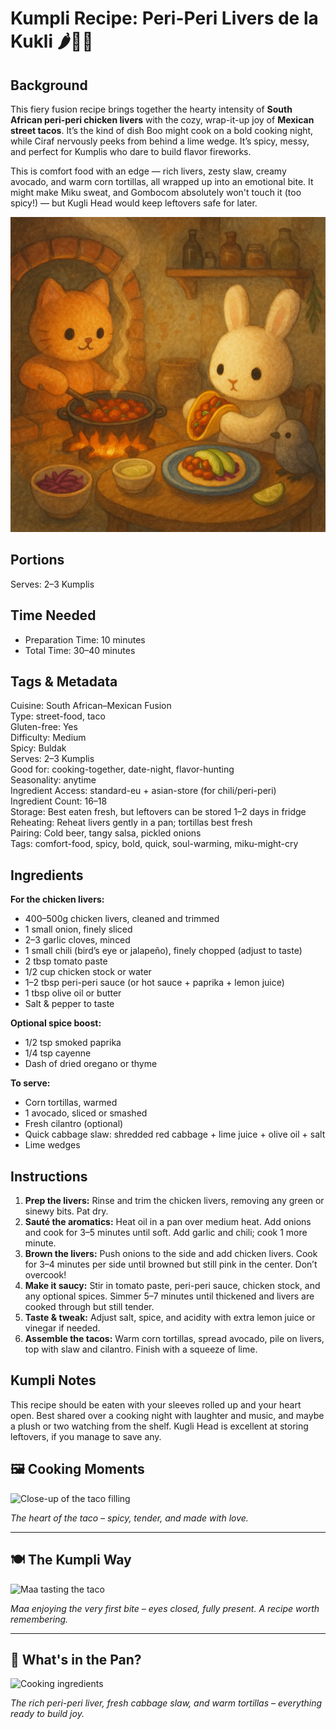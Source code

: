 # Kumpli Recipe: Peri-Peri Livers de la Kukli 🌶️🐔🌮

## Background

This fiery fusion recipe brings together the hearty intensity of **South African peri-peri chicken livers** with the cozy, wrap-it-up joy of **Mexican street tacos**. It’s the kind of dish Boo might cook on a bold cooking night, while Ciraf nervously peeks from behind a lime wedge. It’s spicy, messy, and perfect for Kumplis who dare to build flavor fireworks.

This is comfort food with an edge — rich livers, zesty slaw, creamy avocado, and warm corn tortillas, all wrapped up into an emotional bite. It might make Miku sweat, and Gombocom absolutely won't touch it (too spicy!) — but Kugli Head would keep leftovers safe for later.

![peri-peri-livers-de-la-kukli](../images/illustrations/peri-peri-livers-de-la-kukli.png)

## Portions
Serves: 2–3 Kumplis

## Time Needed
- Preparation Time: 10 minutes
- Total Time: 30–40 minutes

## Tags & Metadata
Cuisine: South African–Mexican Fusion  
Type: street-food, taco  
Gluten-free: Yes  
Difficulty: Medium  
Spicy: Buldak  
Serves: 2–3 Kumplis  
Good for: cooking-together, date-night, flavor-hunting  
Seasonality: anytime  
Ingredient Access: standard-eu + asian-store (for chili/peri-peri)  
Ingredient Count: 16–18  
Storage: Best eaten fresh, but leftovers can be stored 1–2 days in fridge  
Reheating: Reheat livers gently in a pan; tortillas best fresh  
Pairing: Cold beer, tangy salsa, pickled onions  
Tags: comfort-food, spicy, bold, quick, soul-warming, miku-might-cry

## Ingredients

**For the chicken livers:**
- 400–500g chicken livers, cleaned and trimmed
- 1 small onion, finely sliced
- 2–3 garlic cloves, minced
- 1 small chili (bird’s eye or jalapeño), finely chopped (adjust to taste)
- 2 tbsp tomato paste
- 1/2 cup chicken stock or water
- 1–2 tbsp peri-peri sauce (or hot sauce + paprika + lemon juice)
- 1 tbsp olive oil or butter
- Salt & pepper to taste

**Optional spice boost:**
- 1/2 tsp smoked paprika
- 1/4 tsp cayenne
- Dash of dried oregano or thyme

**To serve:**
- Corn tortillas, warmed
- 1 avocado, sliced or smashed
- Fresh cilantro (optional)
- Quick cabbage slaw: shredded red cabbage + lime juice + olive oil + salt
- Lime wedges

## Instructions

1. **Prep the livers:** Rinse and trim the chicken livers, removing any green or sinewy bits. Pat dry.
2. **Sauté the aromatics:** Heat oil in a pan over medium heat. Add onions and cook for 3–5 minutes until soft. Add garlic and chili; cook 1 more minute.
3. **Brown the livers:** Push onions to the side and add chicken livers. Cook for 3–4 minutes per side until browned but still pink in the center. Don’t overcook!
4. **Make it saucy:** Stir in tomato paste, peri-peri sauce, chicken stock, and any optional spices. Simmer 5–7 minutes until thickened and livers are cooked through but still tender.
5. **Taste & tweak:** Adjust salt, spice, and acidity with extra lemon juice or vinegar if needed.
6. **Assemble the tacos:** Warm corn tortillas, spread avocado, pile on livers, top with slaw and cilantro. Finish with a squeeze of lime.

## Kumpli Notes

This recipe should be eaten with your sleeves rolled up and your heart open. Best shared over a cooking night with laughter and music, and maybe a plush or two watching from the shelf. Kugli Head is excellent at storing leftovers, if you manage to save any.

## 🖼️ Cooking Moments

![Close-up of the taco filling](../images/illustrations/peri-peri-livers-de-la-kukli-p1.png)

*The heart of the taco – spicy, tender, and made with love.*

---

## 🍽️ The Kumpli Way

![Maa tasting the taco](../images/illustrations/peri-peri-livers-de-la-kukli-p2.png)

*Maa enjoying the very first bite – eyes closed, fully present. A recipe worth remembering.*

---

## 🍳 What's in the Pan?

![Cooking ingredients](../images/illustrations/peri-peri-livers-de-la-kukli-p3.png)

*The rich peri-peri liver, fresh cabbage slaw, and warm tortillas – everything ready to build joy.*

